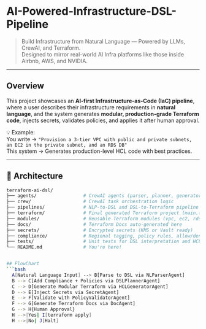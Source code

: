 # AI-Powered-Infrastructure-DSL-Pipeline

> Build Infrastructure from Natural Language — Powered by LLMs, CrewAI, and Terraform.  
> Designed to mirror real-world AI Infra platforms like those inside Airbnb, AWS, and NVIDIA.

---

## Overview

This project showcases an **AI-first Infrastructure-as-Code (IaC) pipeline**, where a user describes their infrastructure requirements in **natural language**, and the system generates **modular, production-grade Terraform code**, injects secrets, validates policies, and applies it after human approval.

💡 Example:  
You write → `"Provision a 3-tier VPC with public and private subnets, an EC2 in the private subnet, and an RDS DB"`  
This system → Generates production-level HCL code with best practices.

---

## 🧱 Architecture

```bash
terraform-ai-dsl/
├── agents/                 # CrewAI agents (parser, planner, generator, validator, executor)
├── crew/                   # CrewAI task orchestration logic
├── pipelines/              # NLP-to-DSL and DSL-to-Terraform pipeline
├── terraform/              # Final generated Terraform project (main.tf, variables.tf, etc.)
├── modules/                # Reusable Terraform modules (vpc, ec2, rds, alb, etc.)
├── docs/                   # Terraform Docs auto-generated here
├── secrets/                # Encrypted secrets (KMS or Vault ready)
├── compliance/             # Regional tagging, policy rules, allow/deny lists
├── tests/                  # Unit tests for DSL interpretation and HCL correctness
└── README.md               # You're here!


## FlowChart
```bash
  A[Natural Language Input] --> B[Parse to DSL via NLParserAgent]
  B --> C[Add Compliance + Policies via DSLPlannerAgent]
  C --> D[Generate Modular Terraform via HCLGeneratorAgent]
  D --> E[Inject Secrets via SecretAgent]
  E --> F[Validate with PolicyValidatorAgent]
  F --> G[Generate Terraform Docs via DocAgent]
  G --> H{Human Approval}
  H -->|Yes| I[terraform apply]
  H -->|No| J[Halt]
